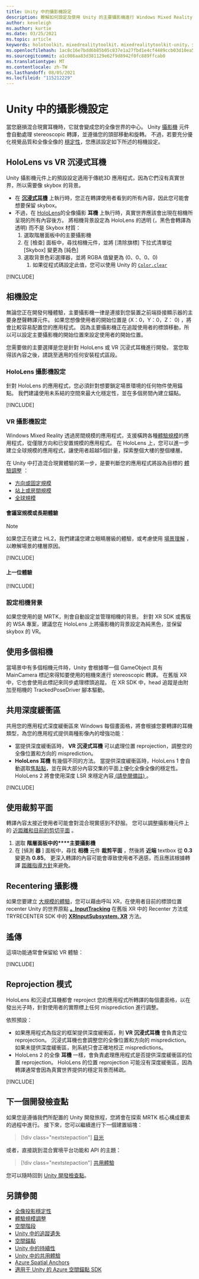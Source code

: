 ```yaml
---
title: Unity 中的攝影機設定
description: 瞭解如何設定及使用 Unity 的主要攝影機進行 Windows Mixed Reality 開發以進行全像轉譯。
author: keveleigh
ms.author: kurtie
ms.date: 03/25/2021
ms.topic: article
keywords: holotoolkit，mixedrealitytoolkit，mixedrealitytoolkit-unity，全像轉譯，全像全像，全像投影、全像投影、聚焦點、深度緩衝區、僅限方向、位置、不透明、透明、剪輯、混合現實耳機、windows mixed reality 耳機、虛擬實境耳機
ms.openlocfilehash: 1ac8c16e7bdd6b85b05c837e1a27fbd1e4cf4489ccb03d10ea5e952b2656cbe8
ms.sourcegitcommit: a1c086aa83d381129e62f9d8942f0fc889ffcab0
ms.translationtype: MT
ms.contentlocale: zh-TW
ms.lasthandoff: 08/05/2021
ms.locfileid: "115212229"
---
```

# <a name="camera-setup-in-unity"></a>Unity 中的攝影機設定

當您磨損混合現實耳機時，它就會變成您的全像世界的中心。 Unity [攝影機](https://docs.unity3d.com/Manual/class-Camera.html) 元件會自動處理 stereoscopic 轉譯，並遵循您的頭部移動和旋轉。 不過，若要充分優化視覺品質和全像全像的 [穩定性](../platform-capabilities-and-apis/hologram-stability.md)，您應該設定如下所述的相機設定。

## <a name="hololens-vs-vr-immersive-headsets"></a>HoloLens vs VR 沉浸式耳機

Unity 攝影機元件上的預設設定適用于傳統3D 應用程式，因為它們沒有真實世界，所以需要像 skybox 的背景。

* 在 **[沉浸式耳機](../../discover/immersive-headset-hardware-details.md)** 上執行時，您正在轉譯使用者看到的所有內容，因此您可能會想要保留 skybox。
* 不過，在 [HoloLens](/hololens/hololens2-hardware)的全像攝影 **耳機** 上執行時，真實世界應該會出現在相機所呈現的所有內容後方。 將相機背景設定為 HoloLens 的透明 (，黑色會轉譯為透明) 而不是 Skybox 材質：
    1. 選取階層面板中的主要攝影機
    2. 在 [檢查] 面板中，尋找相機元件，並將 [清除旗標] 下拉式清單從 [Skybox] 變更為 [純色]
    3. 選取背景色彩選擇器，並將 RGBA 值變更為 (0、0、0、0) 
        1. 如果從程式碼設定此值，您可以使用 Unity 的 [`Color.clear`](https://docs.unity3d.com/ScriptReference/Color-clear.html)

[!INCLUDE[](includes/camera/opaque-camera-include.md)]

## <a name="camera-setup"></a>相機設定

無論您正在開發何種體驗，主要攝影機一律是連接到您裝置之前端掛接顯示器的主要身歷聲轉譯元件。 如果您想像使用者的開始位置是 (X：0，Y：0，Z： 0) ，將會比較容易配置您的應用程式。 因為主要攝影機正在追蹤使用者的標頭移動，所以可以設定主要攝影機的開始位置來設定使用者的開始位置。

您需要做的主要選擇是您是針對 HoloLens 或 VR 沉浸式耳機進行開發。 當您取得該內容之後，請跳至適用的任何安裝程式區段。

### <a name="hololens-camera-setup"></a>HoloLens 攝影機設定

針對 HoloLens 的應用程式，您必須針對想要鎖定場景環境的任何物件使用錨點。 我們建議使用未系結的空間來最大化穩定性，並在多個房間內建立錨點。

[!INCLUDE[](includes/camera/hololens-setup-include.md)]

### <a name="vr-camera-setup"></a>VR 攝影機設定

Windows Mixed Reality 透過房間規模的應用程式，支援橫跨各種[體驗規模](../../design/coordinate-systems.md#mixed-reality-experience-scales)的應用程式，從僅限方向和已安置規模的應用程式。 在 HoloLens 上，您可以進一步建立全球規模的應用程式，讓使用者超越5個計量，探索整個大樓的整個樓層。

在 Unity 中打造混合現實體驗的第一步，是要判斷您的應用程式將設為目標的 [體驗調整](../../design/coordinate-systems.md) ：

* [方向或固定規模](../../design/coordinate-systems.md#building-an-orientation-only-or-seated-scale-experience)
* [站上或房間規模](../../design/coordinate-systems.md#building-a-standing-scale-or-room-scale-experience)
* [全球規模](../../design/coordinate-systems.md#building-a-world-scale-experience)

#### <a name="room-scale-or-standing-experiences"></a>會議室規模或長期體驗

> [!NOTE]
> 如果您正在建立 HL2，我們建議您建立眼睛層級的體驗，或考慮使用 [場景理解](../platform-capabilities-and-apis/scene-understanding-sdk.md) ，以瞭解場景的樓層原因。

[!INCLUDE[](includes/camera/vr-setup-standing-include.md)]

#### <a name="seated-experiences"></a>上一位體驗

[!INCLUDE[](includes/camera/vr-setup-seated-include.md)]

### <a name="setting-up-the-camera-background"></a>設定相機背景

如果您使用的是 MRTK，則會自動設定並管理相機的背景。 針對 XR SDK 或舊版的 WSA 專案，建議您在 HoloLens 上將攝影機的背景設定為純黑色，並保留 skybox 的 VR。

## <a name="using-multiple-cameras"></a>使用多個相機

當場景中有多個相機元件時，Unity 會根據哪一個 GameObject 具有 MainCamera 標記來得知要使用的相機來進行 stereoscopic 轉譯。 在舊版 XR 中，它也會使用此標記來同步處理標頭追蹤。 在 XR SDK 中，head 追蹤是由附加至相機的 TrackedPoseDriver 腳本驅動。

## <a name="sharing-depth-buffers"></a>共用深度緩衝區

共用您的應用程式深度緩衝區來 Windows 每個畫面格，將會根據您要轉譯的耳機類型，為您的應用程式提供兩種影像內的增強功能：

* 當提供深度緩衝區時， **VR 沉浸式耳機** 可以處理位置 reprojection，調整您的全像位置和方向的 misprediction。
* **HoloLens 耳機** 有幾個不同的方法。 當提供深度緩衝區時，HoloLens 1 會自動選取[焦點點](focus-point-in-unity.md)，並在與大部分內容交集的平面上優化全像全像的穩定性。 HoloLens 2 將會使用深度 LSR 來穩定內容[ (請參閱備註) ](/uwp/api/windows.graphics.holographic.holographiccamerarenderingparameters.setfocuspoint)。

[!INCLUDE[](includes/camera/depth-buffer-include.md)]

## <a name="using-clipping-planes"></a>使用裁剪平面

轉譯內容太接近使用者可能會對混合現實感到不舒服。 您可以調整攝影機元件上的 [近距離和目前的剪切平面](../platform-capabilities-and-apis/hologram-stability.md#hologram-render-distances) 。

1. 選取 **階層面板中的****主要攝影機**
2. 在 [偵測 **器** ] 面板中，尋找 **相機** 元件 **裁剪平面** ，然後將 **近端** textbox 從 **0.3** 變更為 **0.85**。 更深入轉譯的內容可能會導致使用者不適感，而且應該根據轉譯 [距離指導方針](../platform-capabilities-and-apis/hologram-stability.md#hologram-render-distances)來避免。

## <a name="recentering-the-camera"></a>Recentering 攝影機

如果您要建立 [大規模的體驗](../../design/coordinate-systems.md)，您可以藉由呼叫 XR，在使用者目前的標頭位置 recenter Unity 的世界原點 **[。InputTracking](https://docs.unity3d.com/ScriptReference/XR.InputTracking.Recenter.html)** 在舊版 XR 中的 Recenter 方法或 TRYRECENTER SDK 中的 **[XRInputSubsystem. XR](https://docs.unity3d.com/ScriptReference/XR.XRInputSubsystem.TryRecenter.html)** 方法。

## <a name="teleportation"></a>遙傳

這項功能通常會保留給 VR 體驗：

[!INCLUDE[](includes/camera/teleport-include.md)]

## <a name="reprojection-modes"></a>Reprojection 模式

HoloLens 和沉浸式耳機都會 reproject 您的應用程式所轉譯的每個畫面格，以在發出光子時，針對使用者的實際標上任何 misprediction 進行調整。

依照預設：

* 如果應用程式為指定的框架提供深度緩衝區，則 **VR 沉浸式耳機** 會負責定位 reprojection。 沉浸式耳機也會調整您的全像位置和方向的 misprediction。 如果未提供深度緩衝區，則系統只會正確地校正 mispredictions。
* HoloLens 2 的全像 **耳機** 一樣，會負責處理應用程式是否提供深度緩衝區的位置 reprojection。 HoloLens 的位置 reprojection 可能沒有深度緩衝區，因為轉譯通常會因為真實世界提供的穩定背景而稀疏。

[!INCLUDE[](includes/camera/reprojection-include.md)]

## <a name="next-development-checkpoint"></a>下一個開發檢查點

如果您是遵循我們所配置的 Unity 開發旅程，您將會在探索 MRTK 核心構成要素的過程中進行。 接下來，您可以繼續進行下一個建置組塊：

> [!div class="nextstepaction"]
> [目光](gaze-in-unity.md)

或者，直接跳到混合實境平台功能和 API 的主題：

> [!div class="nextstepaction"]
> [共用體驗](shared-experiences-in-unity.md)

您可以隨時回到 [Unity 開發檢查點](unity-development-overview.md#2-core-building-blocks)。

## <a name="see-also"></a>另請參閱

* [全像投影穩定性](../platform-capabilities-and-apis/hologram-stability.md)
* [體驗規模調整](../../design/coordinate-systems.md#mixed-reality-experience-scales)
* [空間階段](../../design/coordinate-systems.md#stage-frame-of-reference)
* [Unity 中的追蹤遺失](tracking-loss-in-unity.md)
* [空間錨點](../../design/spatial-anchors.md)
* [Unity 中的持續性](persistence-in-unity.md)
* [Unity 中的共用體驗](shared-experiences-in-unity.md)
* [Azure Spatial Anchors](/azure/spatial-anchors)
* [適用于 Unity 的 Azure 空間錨點 SDK](/dotnet/api/Microsoft.Azure.SpatialAnchors)